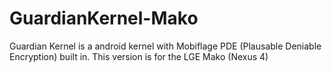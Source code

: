GuardianKernel-Mako
===================

Guardian Kernel is a android kernel with Mobiflage PDE (Plausable Deniable Encryption) built in. This version is for the LGE Mako (Nexus 4)
